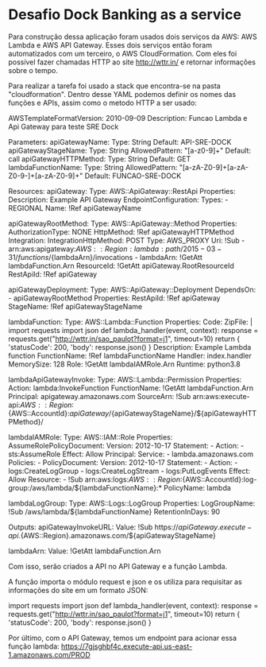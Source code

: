 # Desafio Dock Banking as a service

Para construção dessa aplicação foram usados dois serviços da AWS: AWS Lambda e AWS API Gateway. Esses dois serviços então foram automatizados com um terceiro, o AWS CloudFormation. Com eles foi possível fazer chamadas HTTP ao site http://wttr.in/ e retornar informações sobre o tempo.

Para realizar a tarefa foi usado a stack que encontra-se na pasta "cloudformation". Dentro desse YAML podemos definir os nomes das funções e APIs, assim como o metodo HTTP a ser usado:

AWSTemplateFormatVersion: 2010-09-09
Description: Funcao Lambda e Api Gateway para teste SRE Dock

Parameters:
  apiGatewayName:
    Type: String
    Default: API-SRE-DOCK
  apiGatewayStageName:
    Type: String
    AllowedPattern: "[a-z0-9]+"
    Default: call
  apiGatewayHTTPMethod:
    Type: String
    Default: GET
  lambdaFunctionName:
    Type: String
    AllowedPattern: "[a-zA-Z0-9]+[a-zA-Z0-9-]+[a-zA-Z0-9]+"
    Default: FUNCAO-SRE-DOCK

Resources:
  apiGateway:
    Type: AWS::ApiGateway::RestApi
    Properties:
      Description: Example API Gateway
      EndpointConfiguration:
        Types:
          - REGIONAL
      Name: !Ref apiGatewayName

  apiGatewayRootMethod:
    Type: AWS::ApiGateway::Method
    Properties:
      AuthorizationType: NONE
      HttpMethod: !Ref apiGatewayHTTPMethod
      Integration:
        IntegrationHttpMethod: POST
        Type: AWS_PROXY
        Uri: !Sub
          - arn:aws:apigateway:${AWS::Region}:lambda:path/2015-03-31/functions/${lambdaArn}/invocations
          - lambdaArn: !GetAtt lambdaFunction.Arn
      ResourceId: !GetAtt apiGateway.RootResourceId
      RestApiId: !Ref apiGateway

  apiGatewayDeployment:
    Type: AWS::ApiGateway::Deployment
    DependsOn:
      - apiGatewayRootMethod
    Properties:
      RestApiId: !Ref apiGateway
      StageName: !Ref apiGatewayStageName

  lambdaFunction:
    Type: AWS::Lambda::Function
    Properties:
      Code:
        ZipFile: |
            import requests
            import json
            def lambda_handler(event, context):
            response = requests.get("http://wttr.in/sao_paulot?format=j1", timeout=10)
            return {
                'statusCode': 200,
                'body': response.json()
            }
      Description: Example Lambda function
      FunctionName: !Ref lambdaFunctionName
      Handler: index.handler
      MemorySize: 128
      Role: !GetAtt lambdaIAMRole.Arn
      Runtime: python3.8

  lambdaApiGatewayInvoke:
    Type: AWS::Lambda::Permission
    Properties:
      Action: lambda:InvokeFunction
      FunctionName: !GetAtt lambdaFunction.Arn
      Principal: apigateway.amazonaws.com
      SourceArn: !Sub arn:aws:execute-api:${AWS::Region}:${AWS::AccountId}:${apiGateway}/${apiGatewayStageName}/${apiGatewayHTTPMethod}/

  lambdaIAMRole:
    Type: AWS::IAM::Role
    Properties:
      AssumeRolePolicyDocument:
        Version: 2012-10-17
        Statement:
          - Action:
              - sts:AssumeRole
            Effect: Allow
            Principal:
              Service:
                - lambda.amazonaws.com
      Policies:
        - PolicyDocument:
            Version: 2012-10-17
            Statement:
              - Action:
                  - logs:CreateLogGroup
                  - logs:CreateLogStream
                  - logs:PutLogEvents
                Effect: Allow
                Resource:
                  - !Sub arn:aws:logs:${AWS::Region}:${AWS::AccountId}:log-group:/aws/lambda/${lambdaFunctionName}:*
          PolicyName: lambda

  lambdaLogGroup:
    Type: AWS::Logs::LogGroup
    Properties:
      LogGroupName: !Sub /aws/lambda/${lambdaFunctionName}
      RetentionInDays: 90

Outputs:
  apiGatewayInvokeURL:
    Value: !Sub https://${apiGateway}.execute-api.${AWS::Region}.amazonaws.com/${apiGatewayStageName}

  lambdaArn:
    Value: !GetAtt lambdaFunction.Arn
    
Com isso, serão criados a API no API Gateway e a função Lambda. 

A função importa o módulo request e json e os utiliza para requisitar as informações do site em um formato JSON:

import requests
import json
def lambda_handler(event, context):
response = requests.get("http://wttr.in/sao_paulot?format=j1", timeout=10)
return {
    'statusCode': 200,
    'body': response.json()
}

Por último, com o API Gateway, temos um endpoint para acionar essa função lambda:
https://7gjsghbf4c.execute-api.us-east-1.amazonaws.com/PROD
